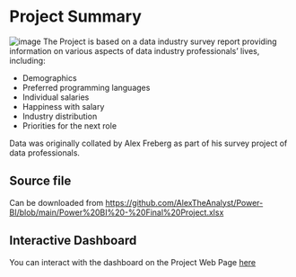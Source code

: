 # Project Summary
![image](https://github.com/osoisi/survey_project_data_industry/assets/42849017/9e3944b1-ea6f-473f-9215-19b751fdd2aa)
The Project is based on a data industry survey report providing information on various aspects of data industry professionals’ lives, including:

* Demographics
* Preferred programming languages
* Individual salaries
* Happiness with salary
* Industry distribution
* Priorities for the next role

Data was originally collated by Alex Freberg as part of his survey project of data professionals.


## Source file
Can be downloaded from https://github.com/AlexTheAnalyst/Power-BI/blob/main/Power%20BI%20-%20Final%20Project.xlsx

## Interactive Dashboard
You can interact with the dashboard on the Project Web Page [here](https://osoisi.github.io/dataindustryproject2023.html)
